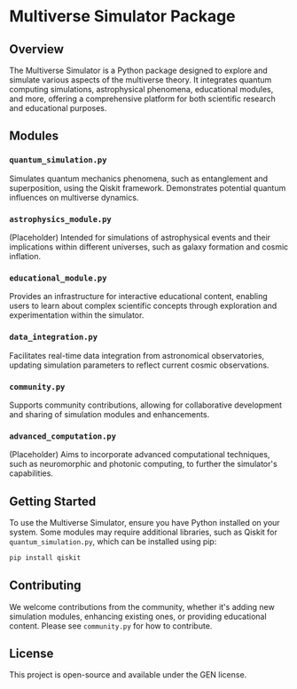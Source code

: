 
# Multiverse Simulator Package

## Overview
The Multiverse Simulator is a Python package designed to explore and simulate various aspects of the multiverse theory. It integrates quantum computing simulations, astrophysical phenomena, educational modules, and more, offering a comprehensive platform for both scientific research and educational purposes.

## Modules

### `quantum_simulation.py`
Simulates quantum mechanics phenomena, such as entanglement and superposition, using the Qiskit framework. Demonstrates potential quantum influences on multiverse dynamics.

### `astrophysics_module.py`
(Placeholder) Intended for simulations of astrophysical events and their implications within different universes, such as galaxy formation and cosmic inflation.

### `educational_module.py`
Provides an infrastructure for interactive educational content, enabling users to learn about complex scientific concepts through exploration and experimentation within the simulator.

### `data_integration.py`
Facilitates real-time data integration from astronomical observatories, updating simulation parameters to reflect current cosmic observations.

### `community.py`
Supports community contributions, allowing for collaborative development and sharing of simulation modules and enhancements.

### `advanced_computation.py`
(Placeholder) Aims to incorporate advanced computational techniques, such as neuromorphic and photonic computing, to further the simulator's capabilities.

## Getting Started
To use the Multiverse Simulator, ensure you have Python installed on your system. Some modules may require additional libraries, such as Qiskit for `quantum_simulation.py`, which can be installed using pip:

```bash
pip install qiskit
```

## Contributing
We welcome contributions from the community, whether it's adding new simulation modules, enhancing existing ones, or providing educational content. Please see `community.py` for how to contribute.

## License
This project is open-source and available under the GEN license.
